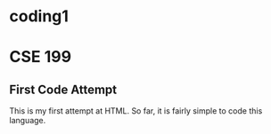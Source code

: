 # coding1
<html>
<h1> CSE 199</h1>
<title> Helen's HTML Coding</title>
<h2> First Code Attempt</h2>
<body>
<p1> This is my first attempt at HTML.</p1>
<p2> So far, it is fairly simple to code this language.</p2>
</body>
</html>




